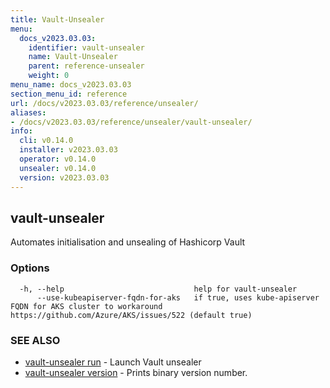 ```yaml
---
title: Vault-Unsealer
menu:
  docs_v2023.03.03:
    identifier: vault-unsealer
    name: Vault-Unsealer
    parent: reference-unsealer
    weight: 0
menu_name: docs_v2023.03.03
section_menu_id: reference
url: /docs/v2023.03.03/reference/unsealer/
aliases:
- /docs/v2023.03.03/reference/unsealer/vault-unsealer/
info:
  cli: v0.14.0
  installer: v2023.03.03
  operator: v0.14.0
  unsealer: v0.14.0
  version: v2023.03.03
---
```


## vault-unsealer

Automates initialisation and unsealing of Hashicorp Vault

### Options

```
  -h, --help                             help for vault-unsealer
      --use-kubeapiserver-fqdn-for-aks   if true, uses kube-apiserver FQDN for AKS cluster to workaround https://github.com/Azure/AKS/issues/522 (default true)
```

### SEE ALSO

* [vault-unsealer run](/docs/v2023.03.03/reference/unsealer/vault-unsealer_run)	 - Launch Vault unsealer
* [vault-unsealer version](/docs/v2023.03.03/reference/unsealer/vault-unsealer_version)	 - Prints binary version number.

